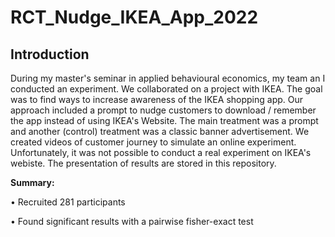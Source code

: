 # RCT_Nudge_IKEA_App_2022

## Introduction 

During my master's seminar in applied behavioural economics, my team an I conducted an experiment. We collaborated on a project with IKEA. The goal was to find ways to increase awareness of the IKEA shopping app. Our approach included a prompt to nudge customers to download / remember the app instead of using IKEA's Website. The main treatment was a prompt and another (control) treatment was a classic banner advertisement. We created videos of customer journey to simulate an online experiment. Unfortunately, it was not possible to conduct a real experiment on IKEA's webiste. The presentation of results are stored in this repository.

**Summary:**

• Recruited 281 participants

• Found significant results with a pairwise fisher-exact test
